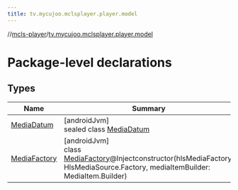 ```yaml
---
title: tv.mycujoo.mclsplayer.player.model
---
```

//[mcls-player](../../index.html)/[tv.mycujoo.mclsplayer.player.model](index.html)



# Package-level declarations



## Types


| Name | Summary |
|---|---|
| [MediaDatum](-media-datum/index.html) | [androidJvm]<br>sealed class [MediaDatum](-media-datum/index.html) |
| [MediaFactory](-media-factory/index.html) | [androidJvm]<br>class [MediaFactory](-media-factory/index.html)@Injectconstructor(hlsMediaFactory: HlsMediaSource.Factory, mediaItemBuilder: MediaItem.Builder) |

